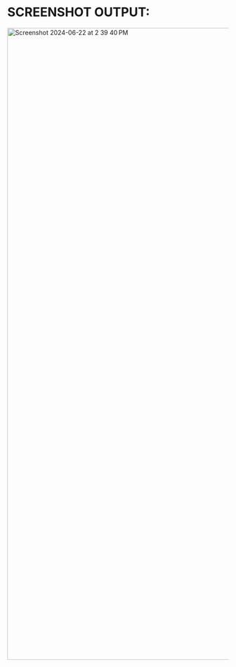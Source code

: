 # SCREENSHOT OUTPUT:

<img width="1440" alt="Screenshot 2024-06-22 at 2 39 40 PM" src="https://github.com/VigneshwaranElakiya/PRODIGY_CS_01/assets/169158514/a0c5717f-7489-4ab6-bcd5-7f154f68956c">
